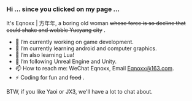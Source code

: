 ### Hi ... since you clicked on my page ... 

  It's Eqnoxx | 方年年, a boring old woman ~~whose force is so decline that could shake and wobble Yueyang city~~ .  
  
  - 🔭 I’m currently working on game development.
  - 🌱 I’m currently learning android and computer graphics.
  - 🦀 I’m also learning Lua!
  - 🧐 I’m following Unreal Engine and Unity.
  - 📫 How to reach me: WeChat Eqnoxx, Email Eqnoxx@163.com.
  - ⚡ Coding for fun and ~~food~~ .
  
BTW, if you like Yaoi or JX3, we'll have a lot to chat about.
